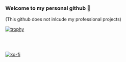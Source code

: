 ### Welcome to my personal github 👋
(This github does not inlcude my professional projects)

[![trophy](https://github-profile-trophy.vercel.app/?username=vanhoras&theme=monokai&rank=SECRET,SSS,SS,S,AAA,AA,A,B)](https://github.com/ryo-ma/github-profile-trophy)

<br />
<!--
[![Top Langs](https://github-readme-stats-git-master-vanhoras-projects.vercel.app/api/top-langs/?username=vanhoras&layout=donut&theme=radical&count-private=true)](https://github-readme-stats-git-master-vanhoras-projects.vercel.app/)
-->
<br />

[![ko-fi](https://ko-fi.com/img/githubbutton_sm.svg)](https://ko-fi.com/M4M7U9BSH)





<!--
**Vanhoras/vanhoras** is a ✨ _special_ ✨ repository because its `README.md` (this file) appears on your GitHub profile.

Here are some ideas to get you started:

- 🔭 I’m currently working on ...
- 🌱 I’m currently learning ...
- 👯 I’m looking to collaborate on ...
- 🤔 I’m looking for help with ...
- 💬 Ask me about ...
- 📫 How to reach me: ...
- 😄 Pronouns: ...
- ⚡ Fun fact: ...
-->
